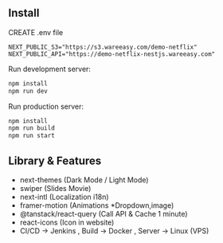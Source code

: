 ## Install
CREATE .env file
```
NEXT_PUBLIC_S3="https://s3.wareeasy.com/demo-netflix"
NEXT_PUBLIC_API="https://demo-netflix-nestjs.wareeasy.com"
```

Run development server:
```bash
npm install
npm run dev
```

Run production server:
```bash
npm install
npm run build
npm run start
```

## Library & Features
- next-themes (Dark Mode / Light Mode)
- swiper (Slides Movie)
- next-intl (Localization i18n)
- framer-motion (Animations *Dropdown,image)
- @tanstack/react-query (Call API & Cache 1 minute)
- react-icons (Icon in website)
- CI/CD -> Jenkins , Build -> Docker , Server -> Linux (VPS)


